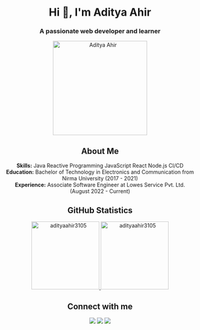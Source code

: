 <h1 align="center">Hi 👋, I'm Aditya Ahir</h1>
<h3 align="center">A passionate web developer and learner</h3>
<p align="center">
  <img src="https:&#x2F;&#x2F;media.licdn.com&#x2F;dms&#x2F;image&#x2F;C4D03AQHL6m9ax17DAQ&#x2F;profile-displayphoto-shrink_400_400&#x2F;0&#x2F;1659938041918?e&#x3D;1698883200&amp;v&#x3D;beta&amp;t&#x3D;6d7FdEfo6gj8z5X7-hqpLTZGwYlN0Ygb6lukmhqWwug" width="250" height="250" alt="Aditya Ahir">
</p>

<h2 align="center">About Me</h2>
<p align="center">
  <b>Skills:</b>  Java  Reactive Programming  JavaScript  React  Node.js  CI&#x2F;CD <br>
  <b>Education:</b>  Bachelor of Technology in Electronics and Communication from Nirma University  (2017 - 2021) <br>
  <b>Experience:</b>  Associate Software Engineer at Lowes Service Pvt. Ltd. (August 2022 - Current) 
</p>

<h2 align="center">GitHub Statistics</h2>
<p align="center">
  <a href="https://github.com/adityaahir3105">
    <img height="180em" src="https://github-readme-stats.vercel.app/api?username=adityaahir3105&show_icons=true&theme=radical&count_private=true" alt="adityaahir3105" />
    <img height="180em" src="https://github-readme-stats.vercel.app/api/top-langs/?username=adityaahir3105&theme=radical&layout=compact" alt="adityaahir3105" />
  </a>
</p>

<h2 align="center">Connect with me</h2>
<p align="center">
  <a href="https:&#x2F;&#x2F;www.linkedin.com&#x2F;in&#x2F;adityaahir01&#x2F;"><img src="https://img.shields.io/badge/-LinkedIn-0077B5?style=flat&logo=Linkedin&logoColor=white"/></a>
  <a href=""><img src="https://img.shields.io/badge/-Twitter-1DA1F2?style=flat&logo=Twitter&logoColor=white"/></a>
  <a href=""><img src="https://img.shields.io/badge/-Instagram-E4405F?style=flat&logo=Instagram&logoColor=white"/></a>
</p>
